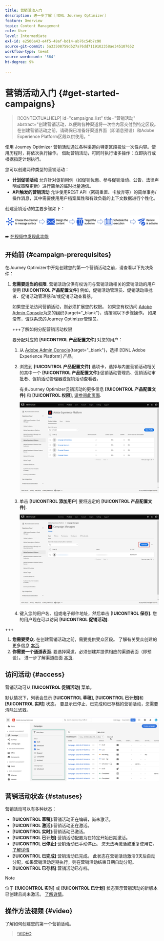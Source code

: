 ```yaml
---
title: 营销活动入门
description: 进一步了解 [!DNL Journey Optimizer]
feature: Overview
topic: Content Management
role: User
level: Intermediate
exl-id: e2506a43-e4f5-48af-bd14-ab76c54b7c90
source-git-commit: 5a33508759d527a76dd7119102358ae345107652
workflow-type: tm+mt
source-wordcount: '564'
ht-degree: 9%

---
```


# 营销活动入门 {#get-started-campaigns}

>[!CONTEXTUALHELP]
>id="campaigns_list"
>title="营销活动"
>abstract="创建营销活动，以便跨各种渠道将一次性内容交付到特定区段。 在创建营销活动之前，请确保已准备好渠道界面（即消息预设）和Adobe Experience Platform区段以供使用。"

使用 Journey Optimizer 营销活动通过各种渠道向特定区段投放一次性内容。使用历程时，将依次执行操作。 借助营销活动，可同时执行诸多操作：立即执行或根据指定计划执行。

您可以创建两种类型的营销活动：

* **计划促销活动** 允许针对促销用例（如促销优惠、参与促销活动、公告、法律声明或策略更新）进行简单的临时批量通信。
* **API触发的营销活动** 允许使用REST API（密码重置、卡放弃等）的简单事务/操作消息，其中需要使用用户档案属性和有效负载的上下文数据进行个性化。

创建营销活动的主要步骤如下：

![](assets/create-campaign-process.png)

➡️ [在视频中发现此功能](#video)

## 开始前 {#campaign-prerequisites}

在Journey Optimizer中开始创建您的第一个营销活动之前，请查看以下先决条件：

1. **您需要适当的权限**. 营销活动仅供有权访问与营销活动相关的营销活动的用户使用 **[!UICONTROL 产品配置文件]** 例如，促销活动管理员、促销活动审批者、促销活动管理器和/或促销活动查看器。

   如果您无法访问营销活动，则必须扩展您的权限。 如果您有权访问 [Adobe Admin Console](https://adminconsole.adobe.com/)为您的组织{target=&quot;_blank&quot;}，请按照以下步骤操作。 如果没有，请联系您的Journey Optimizer管理员。

   +++了解如何分配营销活动权限

   要分配对应的 **[!UICONTROL 产品配置文件]** 对您的用户：

   1. 从 [Adobe Admin Console](https://adminconsole.adobe.com/){target=&quot;_blank&quot;}，选择 [!DNL Adobe Experience Platform] 产品。

   1. 浏览到 **[!UICONTROL 产品配置文件]** 选项卡，选择与内置营销活动相关的其中一个 **[!UICONTROL 产品配置文件]**:促销活动管理员、促销活动审批者、促销活动管理器或促销活动查看者。

      有关Journey Optimizer促销活动的更多信息 **[!UICONTROL 产品配置文件]** 和 **[!UICONTROL 权限]**, [请参阅此页面](../administration/ootb-product-profiles.md).

      ![](assets/do-not-localize/admin_1.png)

   1. 单击 **[!UICONTROL 添加用户]** 要将选定的 **[!UICONTROL 产品配置文件]**.

      ![](assets/do-not-localize/admin_2.png)

   1. 键入您的用户名、组或电子邮件地址，然后单击 **[!UICONTROL 保存]**.
   您的用户现在可以访问 **[!UICONTROL 促销活动]**.

+++

1. **您需要受众**. 在创建营销活动之前，需要提供受众区段。 了解有关受众创建的更多信息 [本页](../segment/about-segments.md).
1. **你需要一个通道表面**. 要选择渠道，必须创建并提供相应的渠道表面（即预设）。 进一步了解渠道曲面 [本页](../configuration/channel-surfaces.md).

## 访问活动 {#access}

营销活动可从 **[!UICONTROL 促销活动]** 菜单。

默认情况下，列表会显示 **[!UICONTROL 草稿]**, **[!UICONTROL 已计划]**&#x200B;和 **[!UICONTROL 实时]** 状态。 要显示已停止、已完成和已存档的营销活动，您需要清除过滤器。

![](assets/create-campaign-list.png)

## 营销活动状态 {#statuses}

营销活动可以有多种状态：

* **[!UICONTROL 草稿]**:营销活动正在编辑，尚未激活。
* **[!UICONTROL 激活]**:营销活动正在激活。
* **[!UICONTROL 实时]**:营销活动已激活。
* **[!UICONTROL 已计划]**:营销活动配置为在特定开始日期激活。
* **[!UICONTROL 已停止]**:营销活动已手动停止。 您无法再激活或重复使用它。 [了解详情](modify-stop-campaign.md#stop)
* **[!UICONTROL 已完成]**:营销活动已完成。 此状态在营销活动激活3天后自动分配，如果营销活动定期执行，则在营销活动结束日期自动分配。
* **[!UICONTROL 已存档]**:营销活动已存档。

>[!NOTE]
>
>位于 **[!UICONTROL 实时]** 或 **[!UICONTROL 已计划]** 状态表示营销活动的新版本已创建且尚未激活。 [了解详情](modify-stop-campaign.md#modify)。

## 操作方法视频 {#video}

了解如何创建您的第一个营销活动。

>[!VIDEO](https://video.tv.adobe.com/v/346680?quality=12)
